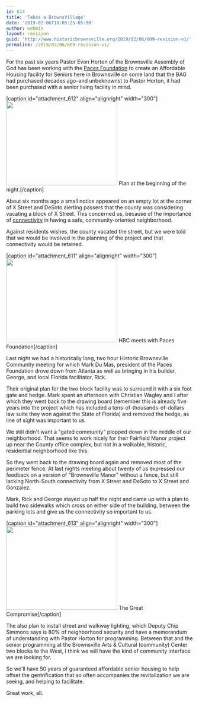 ```yaml
---
id: 614
title: 'Takes a BrownsVillage'
date: '2019-02-06T18:05:25-05:00'
author: webmin
layout: revision
guid: 'http://www.historicbrownsville.org/2019/02/06/609-revision-v1/'
permalink: /2019/02/06/609-revision-v1/
---
```


<p>For the past six years Pastor Evon Horton of the Brownsville Assembly of God has been working with the <a href="http://pacesfoundation.org">Paces Foundation</a> to create an Affordable Housing facility for Seniors here in Brownsville on some land that the BAG had purchased decades ago–and unbeknownst to Pastor Horton, it had been purchased with a senior living facility in mind.</p>

<p>[caption id="attachment_612" align="alignright" width="300"]<a href="http://www.historicbrownsville.org/wp/wp-content/uploads/2019/02/IMG_11501.jpg"><img src="http://www.historicbrownsville.org/wp/wp-content/uploads/2019/02/IMG_11501-300x225.jpg" alt="" width="300" height="225" class="size-medium wp-image-612" data-wp-pid="612" nopin="nopin" /></a> Plan at the beginning of the night.[/caption]</p>

<p>About six months ago a small notice appeared on an empty lot at the corner of X Street and DeSoto alerting passers that the county was considering vacating a block of X Street. This concerned us, because of the importance of <a href="https://www.transportation.gov/mission/health/promoting-connectivity">connectivity</a> in having a safe, community-oriented neighborhood.</p>

<p>Against residents wishes, the county vacated the street, but we were told that we would be involved in the planning of the project and that connectivity would be retained.</p>

<p>[caption id="attachment_611" align="alignright" width="300"]<a href="http://www.historicbrownsville.org/wp/wp-content/uploads/2019/02/IMG_11491.jpg"><img src="http://www.historicbrownsville.org/wp/wp-content/uploads/2019/02/IMG_11491-300x225.jpg" alt="" width="300" height="225" class="size-medium wp-image-611" data-wp-pid="611" nopin="nopin" /></a> HBC meets with Paces Foundation[/caption]</p>

<p>Last night we had a historically long, two hour Historic Brownsville Community meeting for which Mark Du Mas, president of the Paces Foundation drove down from Atlanta as well as bringing in his builder, George, and local Florida facilitator, Rick.</p>

<p>Their original plan for the two block facility was to surround it with a six foot gate and hedge. Mark spent an afternoon with Christian Wagley and I after which they went back to the drawing board (remember this is already five years into the project which has included a tens-of-thousands-of-dollars law suite they won against the State of Florida) and removed the hedge, as line of sight was important to us.</p>

<p>We still didn't want a "gated community" plopped down in the middle of our neighborhood. That seems to work nicely for their Fairfield Manor project up near the County office complex, but not in a walkable, historic, residential neighborhood like this.</p>

<p>So they went back to the drawing board again and removed most of the perimeter fence. At last nights meeting about twenty of us expressed our feedback on a version of "Brownsville Manor" without a fence, but still lacking North-South connectivity from X Street and DeSoto to X Street and Gonzalez.</p>

<p>Mark, Rick and George stayed up half the night and came up with a plan to build two sidewalks which cross on either side of the building, between the parking lots and give us the connectivity so important to us.</p>

<p>[caption id="attachment_613" align="alignright" width="300"]<a href="http://www.historicbrownsville.org/wp/wp-content/uploads/2019/02/IMG_2710.jpg"><img src="http://www.historicbrownsville.org/wp/wp-content/uploads/2019/02/IMG_2710-300x225.jpg" alt="" width="300" height="225" class="size-medium wp-image-613" data-wp-pid="613" nopin="nopin" /></a> The Great Compromise[/caption]</p>

<p>The also plan to install street and walkway lighting, which Deputy Chip Simmons says is 80% of neighborhood security and have a memorandum of understanding with Pastor Horton for programming. Between that and the senior programming at the Brownsville Arts &amp; Cultural (community) Center two blocks to the West, I think we will have the kind of community interface we are looking for.</p>

<p>So we'll have 50 years of guaranteed affordable senior housing to help offset the gentrification that so often accompanies the revitalization we are seeing, and helping to facilitate.</p>

<p>Great work, all.</p>
